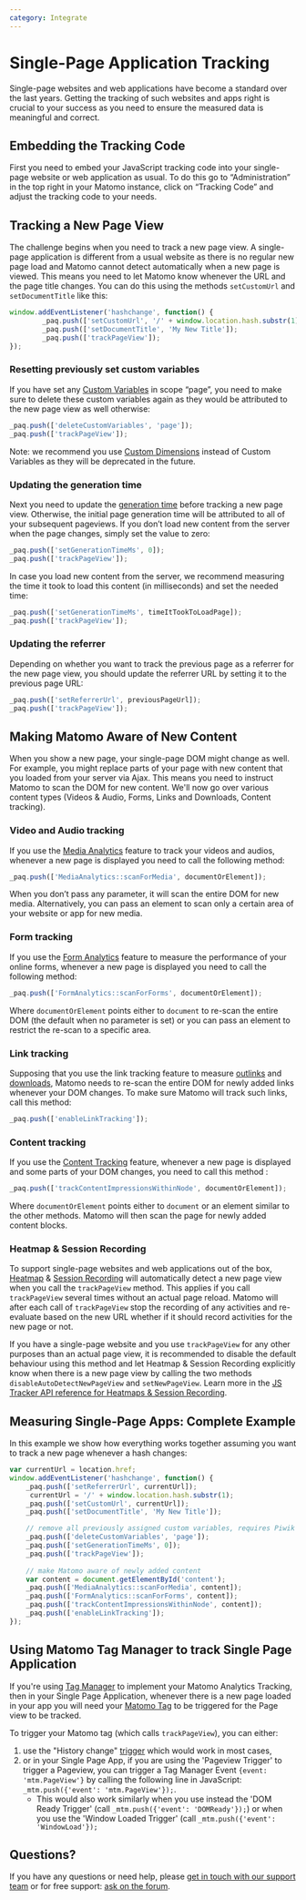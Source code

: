 ```yaml
---
category: Integrate
---
```


# Single-Page Application Tracking

Single-page websites and web applications have become a standard over the last years. Getting the tracking of such websites and apps right is crucial to your success as you need to ensure the measured data is meaningful and correct.

## Embedding the Tracking Code

First you need to embed your JavaScript tracking code into your single-page website or web application as usual. To do this go to “Administration” in the top right in your Matomo instance, click on “Tracking Code” and adjust the tracking code to your needs.

## Tracking a New Page View

The challenge begins when you need to track a new page view. A single-page application is different from a usual website as there is no regular new page load and Matomo cannot detect automatically when a new page is viewed. This means you need to let Matomo know whenever the URL and the page title changes. You can do
this using the methods `setCustomUrl` and `setDocumentTitle` like this:

```javascript
window.addEventListener('hashchange', function() {
        _paq.push(['setCustomUrl', '/' + window.location.hash.substr(1)]);
        _paq.push(['setDocumentTitle', 'My New Title']);
        _paq.push(['trackPageView']);
});
```
### Resetting previously set custom variables

If you have set any [Custom Variables](https://matomo.org/docs/custom-variables/) in scope “page”, you need to make sure to delete these custom variables again as they would be attributed to the new page view as well otherwise:

```javascript
_paq.push(['deleteCustomVariables', 'page']);
_paq.push(['trackPageView']);
```

Note: we recommend you use [Custom Dimensions](https://matomo.org/docs/custom-dimensions/) instead of Custom Variables as they will be deprecated in the future.

### Updating the generation time

Next you need to update the [generation time](https://matomo.org/docs/page-speed/) before tracking a new page view. Otherwise, the initial page generation time will be attributed to all of your subsequent pageviews. If you don’t load new content from the server when the page changes, simply set the value to zero:

```javascript
_paq.push(['setGenerationTimeMs', 0]);
_paq.push(['trackPageView']);
```
In case you load new content from the server, we recommend measuring the time it took to load this content (in milliseconds) and set the needed time:

```javascript
_paq.push(['setGenerationTimeMs', timeItTookToLoadPage]);
_paq.push(['trackPageView']);
```
### Updating the referrer

Depending on whether you want to track the previous page as a referrer for the new page view, you should update the referrer URL by setting it to the previous page URL:

```javascript
_paq.push(['setReferrerUrl', previousPageUrl]);
_paq.push(['trackPageView']);
```

## Making Matomo Aware of New Content

When you show a new page, your single-page DOM might change as well. For example, you might replace parts of your page with new content that you loaded from your server via Ajax. This means you need to instruct Matomo to scan the DOM for new content. We'll now go over various content types (Videos & Audio, Forms, Links and Downloads, Content tracking).

### Video and Audio tracking

If you use the [Media Analytics](https://matomo.org/docs/media-analytics/) feature to track your videos and audios, whenever a new page is displayed you need to call the following method:

```javascript
_paq.push(['MediaAnalytics::scanForMedia', documentOrElement]);
```
When you don’t pass any parameter, it will scan the entire DOM for new media. Alternatively, you can pass an element to scan only a certain area of your website or app for new media.

### Form tracking

If you use the [Form Analytics](https://matomo.org/docs/form-analytics/) feature to measure the performance of your online forms, whenever a new page is displayed you need to call the following method:

```javascript
_paq.push(['FormAnalytics::scanForForms', documentOrElement]);
```

Where `documentOrElement` points either to `document` to re-scan the entire
DOM (the default when no parameter is set) or you can pass an element to
restrict the re-scan to a specific area.

### Link tracking

Supposing that you use the link tracking feature to measure [outlinks](https://matomo.org/faq/new-to-piwik/faq_71/) and [downloads](https://matomo.org/faq/new-to-piwik/faq_47/), Matomo needs to re-scan the entire DOM for newly added links whenever your DOM changes. To make sure Matomo will track such links, call this method:

```javascript
_paq.push(['enableLinkTracking']);
```

### Content tracking

If you use the [Content Tracking](https://matomo.org/docs/content-tracking/) feature, whenever a new page is displayed and some parts of your DOM changes, you need to call this method :

```javascript
_paq.push(['trackContentImpressionsWithinNode', documentOrElement]);
```
Where `documentOrElement` points either to `document` or an element similar to the other methods. Matomo will then scan the page for newly added content blocks.

### Heatmap & Session Recording

To support single-page websites and web applications out of the box, [Heatmap](https://matomo.org/docs/heatmaps/) & [Session Recording](https://matomo.org/docs/session-recording/) will automatically detect a new page view when you call the `trackPageView` method. This applies if you call `trackPageView` several times without an actual page reload. Matomo will after each call of `trackPageView` stop the recording of any activities and re-evaluate based on the new URL whether if it should record activities for the new page or not. 

If you have a single-page website and you use `trackPageView` for any other purposes than an actual page view, it is recommended to disable the default behaviour using this method and let Heatmap & Session Recording explicitly know when there is a new page view by calling the two methods `disableAutoDetectNewPageView` and `setNewPageView`. Learn more in the [JS Tracker API reference for Heatmaps & Session Recording](https://developer.matomo.org/guides/heatmap-session-recording/reference#disableautodetectnewpageview).

## Measuring Single-Page Apps: Complete Example

In this example we show how everything works together assuming you want to track a new page whenever a hash changes:

```javascript
var currentUrl = location.href;
window.addEventListener('hashchange', function() {
    _paq.push(['setReferrerUrl', currentUrl]);
     currentUrl = '/' + window.location.hash.substr(1);
    _paq.push(['setCustomUrl', currentUrl]);
    _paq.push(['setDocumentTitle', 'My New Title']);

    // remove all previously assigned custom variables, requires Piwik 3.0.2
    _paq.push(['deleteCustomVariables', 'page']); 
    _paq.push(['setGenerationTimeMs', 0]);
    _paq.push(['trackPageView']);
    
    // make Matomo aware of newly added content
    var content = document.getElementById('content');
    _paq.push(['MediaAnalytics::scanForMedia', content]);
    _paq.push(['FormAnalytics::scanForForms', content]);
    _paq.push(['trackContentImpressionsWithinNode', content]);
    _paq.push(['enableLinkTracking']);
});
```

## Using Matomo Tag Manager to track Single Page Application

If you're using [Tag Manager](https://matomo.org/tag-manager/) to implement your Matomo Analytics Tracking, then in your Single Page Application,  whenever there is a new page loaded in your app you will need your [Matomo Tag](https://matomo.org/docs/tag-manager/#configuring-a-tag) to be triggered for the Page view to be tracked. 

To trigger your Matomo tag (which calls `trackPageView`), you can either:
1. use the "History change" [trigger](https://matomo.org/docs/tag-manager/#triggers) which would work in most cases,
2. or in your Single Page App, if you are using the 'Pageview Trigger' to trigger a Pageview, you can trigger a Tag Manager Event `{event: 'mtm.PageView'}` by calling the following line in JavaScript: `_mtm.push({'event': 'mtm.PageView'});`. 
   - This would also work similarly when you use instead the 'DOM Ready Trigger' (call `_mtm.push({'event': 'DOMReady'});`) or when you use the 'Window Loaded Trigger' (call `_mtm.push({'event': 'WindowLoad'});`



## Questions?

If you have any questions or need help, please [get in touch with our support team](https://matomo.org/support/) or for free support: [ask on the forum](https://forum.matomo.org).
